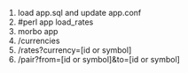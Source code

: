 1) load app.sql and update app.conf
1) #perl app load_rates
2) morbo app
3)  /currencies
4)  /rates?currency=[id or symbol]
4)  /pair?from=[id or symbol]&to=[id or symbol]
